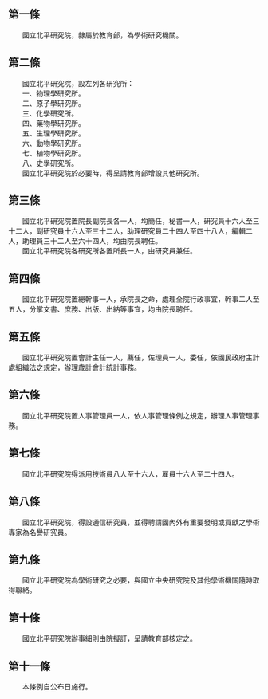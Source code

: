 第一條 
-------
　　國立北平研究院，隸屬於教育部，為學術研究機關。  


第二條 
-------
　　國立北平研究院，設左列各研究所：  
　　一、物理學研究所。　　  
　　二、原子學研究所。  
　　三、化學研究所。  
　　四、藥物學研究所。  
　　五、生理學研究所。　　  
　　六、動物學研究所。  
　　七、植物學研究所。  
　　八、史學研究所。  
　　國立北平研究院於必要時，得呈請教育部增設其他研究所。　　  


第三條 
-------
　　國立北平研究院置院長副院長各一人，均簡任，秘書一人，研究員十六人至三十二人，副研究員十六人至三十二人，助理研究員二十四人至四十八人，編輯二人，助理員三十二人至六十四人，均由院長聘任。  
　　國立北平研究院各研究所各置所長一人，由研究員兼任。　　  


第四條 
-------
　　國立北平研究院置總幹事一人，承院長之命，處理全院行政事宜，幹事二人至五人，分掌文書、庶務、出版、出納等事宜，均由院長聘任。  


第五條 
-------
　　國立北平研究院置會計主任一人，薦任，佐理員一人，委任，依國民政府主計處組織法之規定，辦理歲計會計統計事務。  


第六條 
-------
　　國立北平研究院置人事管理員一人，依人事管理條例之規定，辦理人事管理事務。  


第七條 
-------
　　國立北平研究院得派用技術員八人至十六人，雇員十六人至二十四人。　　  


第八條 
-------
　　國立北平研究院，得設通信研究員，並得聘請國內外有重要發明或貢獻之學術專家為名譽研究員。  


第九條 
-------
　　國立北平研究院為學術研究之必要，與國立中央研究院及其他學術機關隨時取得聯絡。  


第十條 
-------
　　國立北平研究院辦事細則由院擬訂，呈請教育部核定之。  


第十一條 
---------
　　本條例自公布日施行。
